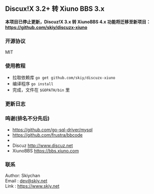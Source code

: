 Discux!X 3.2+ 转 Xiuno BBS 3.x
------

**本项目已停止更新，Discuz!X 3.x 转 XiunoBBS 4.x 功能将迁移至新项目：   
https://github.com/skiy/discuzx-xiuno**


### 开源协议
MIT

### 使用教程
- 拉取依赖库 ```go get github.com/skiy/discuzx-xiuno```   
- 编译程序 ```go install```
- 完成，文件在 ```$GOPATH/bin``` 里

### 更新日志

### 鸣谢(排名不分先后)
- https://github.com/go-sql-driver/mysql
- https://github.com/frustra/bbcode
- 
- Discuz http://www.discuz.net
- XiunoBBS https://bbs.xiuno.com

### 联系
Author: Skiychan   
Email : dev@skiy.net   
Link  : https://www.skiy.net   
